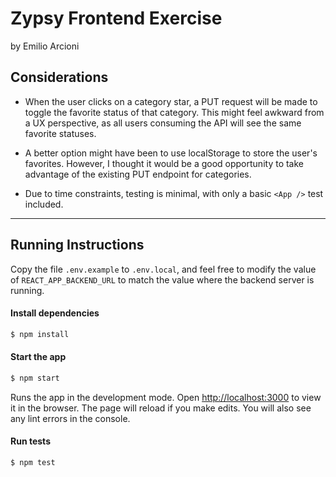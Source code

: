 # Zypsy Frontend Exercise
by Emilio Arcioni

## Considerations

- When the user clicks on a category star, a PUT request will be made to toggle the favorite status of that category. This might feel awkward from a UX perspective, as all users consuming the API will see the same favorite statuses.

- A better option might have been to use localStorage to store the user's favorites. However, I thought it would be a good opportunity to take advantage of the existing PUT endpoint for categories.

- Due to time constraints, testing is minimal, with only a basic `<App />` test included.

---
## Running Instructions

Copy the file `.env.example` to `.env.local`, and feel free to modify the value of `REACT_APP_BACKEND_URL` to match the value where the backend server is running.

#### Install dependencies
```bash
$ npm install
```

#### Start the app

```bash
$ npm start
```
Runs the app in the development mode. Open [http://localhost:3000](http://localhost:3000) to view it in the browser.
The page will reload if you make edits. You will also see any lint errors in the console.

#### Run tests
```bash
$ npm test
```
